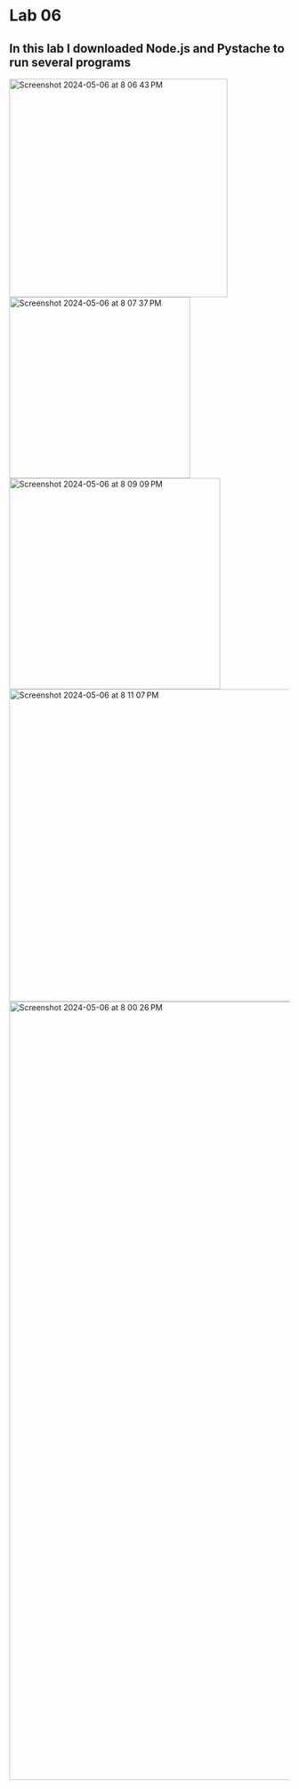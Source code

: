 # Lab 06
## In this lab I downloaded Node.js and Pystache to run several programs
<img width="392" alt="Screenshot 2024-05-06 at 8 06 43 PM" src="https://github.com/JarrettAaronson/D6-Labs/assets/156959670/e9962574-b95b-49c0-9c83-ec38303fd5c6">
<img width="325" alt="Screenshot 2024-05-06 at 8 07 37 PM" src="https://github.com/JarrettAaronson/D6-Labs/assets/156959670/99007d56-1443-4576-a0fd-3d9dc73d4a56">
<img width="379" alt="Screenshot 2024-05-06 at 8 09 09 PM" src="https://github.com/JarrettAaronson/D6-Labs/assets/156959670/0c233376-fc1c-4577-ba35-184523b0ff94">
<img width="561" alt="Screenshot 2024-05-06 at 8 11 07 PM" src="https://github.com/JarrettAaronson/D6-Labs/assets/156959670/19a7b36e-7dc8-45e5-b2df-a7cfae6c1343">
<img width="1398" alt="Screenshot 2024-05-06 at 8 00 26 PM" src="https://github.com/JarrettAaronson/D6-Labs/assets/156959670/044fdb79-4cdc-496e-8c52-4d61e4fafafb">

